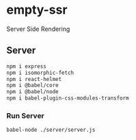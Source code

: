 # empty-ssr
Server Side Rendering

## Server

```bash
npm i express
npm i isomorphic-fetch
npm i react-helmet
npm i @babel/core
npm i @babel/node
npm i babel-plugin-css-modules-transform
```

### Run Server

```bash
babel-node ./server/server.js
```
